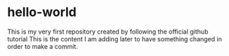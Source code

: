 # hello-world
This is my very first repository created by following the official github tutorial
This is the content I am adding later to have something changed in order to make a commit.
